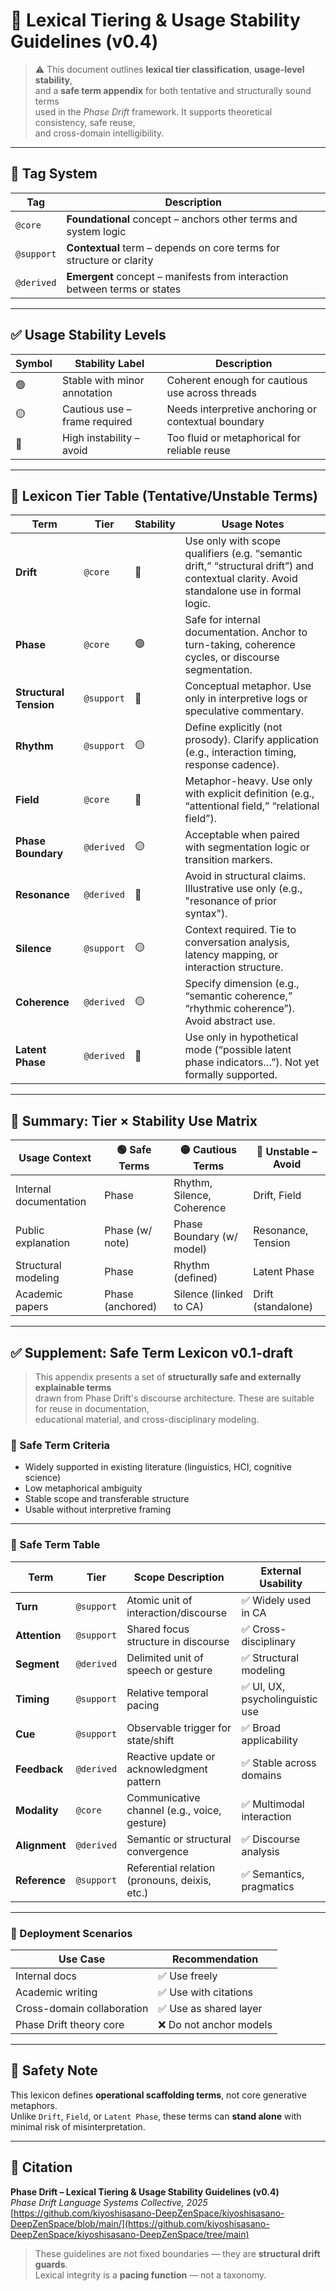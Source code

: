 # 📘 Lexical Tiering & Usage Stability Guidelines (v0.4)

> ⚠️ This document outlines **lexical tier classification**, **usage-level stability**,  
> and a **safe term appendix** for both tentative and structurally sound terms  
> used in the *Phase Drift* framework. It supports theoretical consistency, safe reuse,  
> and cross-domain intelligibility.

---

## 🧭 Tag System

| Tag        | Description |
|------------|-------------|
| `@core`    | **Foundational** concept – anchors other terms and system logic |
| `@support` | **Contextual** term – depends on core terms for structure or clarity |
| `@derived` | **Emergent** concept – manifests from interaction between terms or states |

---

## ✅ Usage Stability Levels

| Symbol | Stability Label               | Description |
|--------|-------------------------------|-------------|
| 🟢     | Stable with minor annotation  | Coherent enough for cautious use across threads |
| 🟡     | Cautious use – frame required | Needs interpretive anchoring or contextual boundary |
| 🔴     | High instability – avoid      | Too fluid or metaphorical for reliable reuse |

---

## 🔡 Lexicon Tier Table (Tentative/Unstable Terms)

| Term                  | Tier        | Stability | Usage Notes |
|-----------------------|-------------|-----------|-------------|
| **Drift**             | `@core`     | 🔴        | Use only with scope qualifiers (e.g. “semantic drift,” “structural drift”) and contextual clarity. Avoid standalone use in formal logic. |
| **Phase**             | `@core`     | 🟢        | Safe for internal documentation. Anchor to turn-taking, coherence cycles, or discourse segmentation. |
| **Structural Tension**| `@support`  | 🔴        | Conceptual metaphor. Use only in interpretive logs or speculative commentary. |
| **Rhythm**            | `@support`  | 🟡        | Define explicitly (not prosody). Clarify application (e.g., interaction timing, response cadence). |
| **Field**             | `@core`     | 🔴        | Metaphor-heavy. Use only with explicit definition (e.g., “attentional field,” “relational field”). |
| **Phase Boundary**    | `@derived`  | 🟡        | Acceptable when paired with segmentation logic or transition markers. |
| **Resonance**         | `@derived`  | 🔴        | Avoid in structural claims. Illustrative use only (e.g., "resonance of prior syntax"). |
| **Silence**           | `@support`  | 🟡        | Context required. Tie to conversation analysis, latency mapping, or interaction structure. |
| **Coherence**         | `@derived`  | 🟡        | Specify dimension (e.g., “semantic coherence,” “rhythmic coherence”). Avoid abstract use. |
| **Latent Phase**      | `@derived`  | 🔴        | Use only in hypothetical mode (“possible latent phase indicators…”). Not yet formally supported. |

---

## 📌 Summary: Tier × Stability Use Matrix

| Usage Context           | 🟢 Safe Terms    | 🟡 Cautious Terms                | 🔴 Unstable – Avoid |
|-------------------------|------------------|----------------------------------|---------------------|
| Internal documentation  | Phase            | Rhythm, Silence, Coherence       | Drift, Field         |
| Public explanation      | Phase (w/ note)  | Phase Boundary (w/ model)        | Resonance, Tension   |
| Structural modeling     | Phase            | Rhythm (defined)                 | Latent Phase         |
| Academic papers         | Phase (anchored) | Silence (linked to CA)           | Drift (standalone)   |

---

## ✅ Supplement: Safe Term Lexicon v0.1-draft

> This appendix presents a set of **structurally safe and externally explainable terms**  
> drawn from Phase Drift's discourse architecture. These are suitable for reuse in documentation,  
> educational material, and cross-disciplinary modeling.

### 🔑 Safe Term Criteria

- Widely supported in existing literature (linguistics, HCI, cognitive science)
- Low metaphorical ambiguity
- Stable scope and transferable structure
- Usable without interpretive framing

---

### 📘 Safe Term Table

| Term            | Tier        | Scope Description                             | External Usability      |
|-----------------|-------------|-----------------------------------------------|--------------------------|
| **Turn**        | `@support`  | Atomic unit of interaction/discourse          | ✅ Widely used in CA      |
| **Attention**   | `@support`  | Shared focus structure in discourse           | ✅ Cross-disciplinary     |
| **Segment**     | `@derived`  | Delimited unit of speech or gesture           | ✅ Structural modeling    |
| **Timing**      | `@support`  | Relative temporal pacing                      | ✅ UI, UX, psycholinguistic use |
| **Cue**         | `@support`  | Observable trigger for state/shift            | ✅ Broad applicability    |
| **Feedback**    | `@derived`  | Reactive update or acknowledgment pattern     | ✅ Stable across domains  |
| **Modality**    | `@core`     | Communicative channel (e.g., voice, gesture)  | ✅ Multimodal interaction |
| **Alignment**   | `@derived`  | Semantic or structural convergence            | ✅ Discourse analysis     |
| **Reference**   | `@support`  | Referential relation (pronouns, deixis, etc.) | ✅ Semantics, pragmatics  |

---

### 📌 Deployment Scenarios

| Use Case                   | Recommendation        |
|----------------------------|------------------------|
| Internal docs              | ✅ Use freely           |
| Academic writing           | ✅ Use with citations   |
| Cross-domain collaboration | ✅ Use as shared layer  |
| Phase Drift theory core    | ❌ Do not anchor models |

---

## 🔏 Safety Note

This lexicon defines **operational scaffolding terms**, not core generative metaphors.  
Unlike `Drift`, `Field`, or `Latent Phase`, these terms can **stand alone** with minimal risk of misinterpretation.

---

## 📘 Citation

**Phase Drift – Lexical Tiering & Usage Stability Guidelines (v0.4)**  
_Phase Drift Language Systems Collective, 2025_  
[https://github.com/kiyoshisasano-DeepZenSpace/kiyoshisasano-DeepZenSpace/blob/main/](https://github.com/kiyoshisasano-DeepZenSpace/kiyoshisasano-DeepZenSpace/tree/main)

> These guidelines are not fixed boundaries — they are **structural drift guards**.  
> Lexical integrity is a **pacing function** — not a taxonomy.
